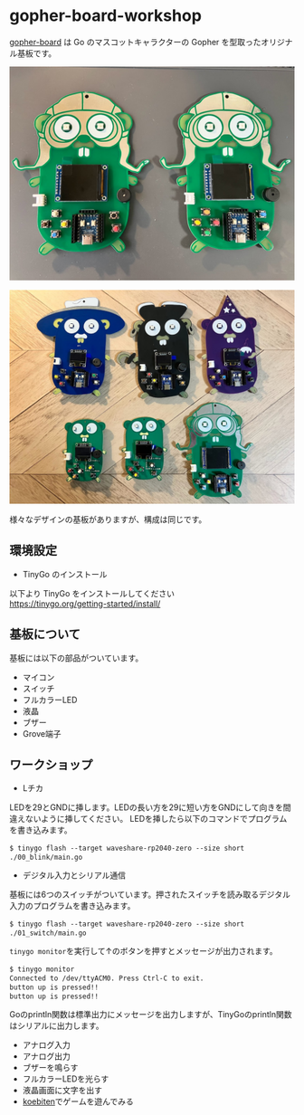 # gopher-board-workshop

[gopher-board](https://github.com/sat0ken/gopher-board) は Go のマスコットキャラクターの Gopher を型取ったオリジナル基板です。

![](./img/gopher-board.jpg)

![](./img/gopher-board2.jpg)

様々なデザインの基板がありますが、構成は同じです。

## 環境設定

- TinyGo のインストール

以下より TinyGo をインストールしてください  
https://tinygo.org/getting-started/install/

## 基板について

基板には以下の部品がついています。

- マイコン
- スイッチ
- フルカラーLED
- 液晶
- ブザー
- Grove端子

## ワークショップ

- Lチカ

LEDを29とGNDに挿します。LEDの長い方を29に短い方をGNDにして向きを間違えないように挿してください。
LEDを挿したら以下のコマンドでプログラムを書き込みます。

```
$ tinygo flash --target waveshare-rp2040-zero --size short ./00_blink/main.go
```

- デジタル入力とシリアル通信

基板には6つのスイッチがついています。押されたスイッチを読み取るデジタル入力のプログラムを書き込みます。

```
$ tinygo flash --target waveshare-rp2040-zero --size short ./01_switch/main.go
```

`tinygo monitor`を実行して↑のボタンを押すとメッセージが出力されます。

```
$ tinygo monitor
Connected to /dev/ttyACM0. Press Ctrl-C to exit.
button up is pressed!!
button up is pressed!!
```

Goのprintln関数は標準出力にメッセージを出力しますが、TinyGoのprintln関数はシリアルに出力します。

- アナログ入力
- アナログ出力
- ブザーを鳴らす
- フルカラーLEDを光らす
- 液晶画面に文字を出す
- [koebiten](https://github.com/sago35/koebiten)でゲームを遊んでみる
